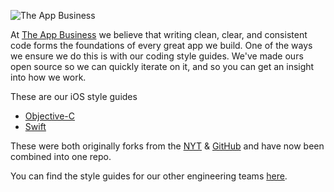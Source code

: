 ![The App Business](https://github.com/theappbusiness/tab-ios-style-guide/blob/master/assets/logo.png)

At [The App Business](https://theappbusiness.com) we believe that writing clean, clear, and consistent code forms the foundations of every great app we build. One of the ways we ensure we do this is with our coding style guides. We've made ours open source so we can quickly iterate on it, and so you can get an insight into how we work.

These are our iOS style guides

- [Objective-C](https://github.com/theappbusiness/tab-ios-style-guide/blob/master/objective-c.md)
- [Swift](https://github.com/theappbusiness/tab-ios-style-guide/blob/master/swift.md)


These were both originally forks from the [NYT](https://github.com/NYTimes/objective-c-style-guide) & [GitHub](https://github.com/github/swift-style-guide) and have now been combined into one repo.

You can find the style guides for our other engineering teams [here](https://github.com/theappbusiness?utf8=✓&query=style).

